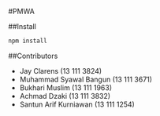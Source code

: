 #PMWA

##Install
```javascript
npm install
```

##Contributors
- Jay Clarens (13 111 3824)
- Muhammad Syawal Bangun (13 111 3671)
- Bukhari Muslim (13 111 1963)
- Achmad Dzaki (13 111 3832)
- Santun Arif Kurniawan (13 111 1254)